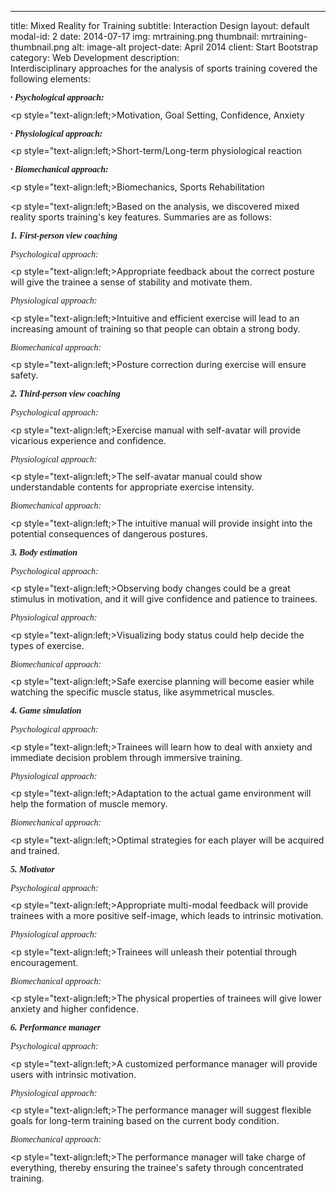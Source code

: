 ---
title: Mixed Reality for Training
subtitle: Interaction Design
layout: default
modal-id: 2
date: 2014-07-17
img: mrtraining.png
thumbnail: mrtraining-thumbnail.png
alt: image-alt
project-date: April 2014
client: Start Bootstrap
category: Web Development
description: <br>Interdisciplinary approaches for the analysis of sports training covered the following elements:<br></p><p style="text-align:left; font-family:Droid serif; font-style:Italic; margin-bottom:10.5px;"><b>· Psychological approach:</b></p><p style="text-align:left;>Motivation, Goal Setting, Confidence, Anxiety</p><p style="text-align:left; font-family:Droid serif; font-style:Italic; margin-bottom:10.5px;"><b>· Physiological approach:</b></p><p style="text-align:left;>Short-term/Long-term physiological reaction</p><p style="text-align:left; font-family:Droid serif; font-style:Italic; margin-bottom:10.5px;"><b>· Biomechanical approach:</b></p><p style="text-align:left;>Biomechanics, Sports Rehabilitation</p><p style="text-align:left;>Based on the analysis, we discovered mixed reality sports training's key features. Summaries are as follows:</p><p style="text-align:left; font-family:Droid serif; font-style:Italic; margin-bottom:10.5px;"><b>1. First-person view coaching</b></p><p style="text-align:left; font-family:Droid serif; font-style:Italic; margin-bottom:10.5px;">Psychological approach:</p><p style="text-align:left;>Appropriate feedback about the correct posture will give the trainee a sense of stability and motivate them.</p><p style="text-align:left; font-family:Droid serif; font-style:Italic; margin-bottom:10.5px;">Physiological approach:</p><p style="text-align:left;>Intuitive and efficient exercise will lead to an increasing amount of training so that people can obtain a strong body.</p><p style="text-align:left; font-family:Droid serif; font-style:Italic; margin-bottom:10.5px;">Biomechanical approach:</p><p style="text-align:left;>Posture correction during exercise will ensure safety.</p><p style="text-align:left; font-family:Droid serif; font-style:Italic; margin-bottom:10.5px;"><b>2. Third-person view coaching</b></p><p style="text-align:left; font-family:Droid serif; font-style:Italic; margin-bottom:10.5px;">Psychological approach:</p><p style="text-align:left;>Exercise manual with self-avatar will provide vicarious experience and confidence.</p><p style="text-align:left; font-family:Droid serif; font-style:Italic; margin-bottom:10.5px;">Physiological approach:</p><p style="text-align:left;>The self-avatar manual could show understandable contents for appropriate exercise intensity.</p><p style="text-align:left; font-family:Droid serif; font-style:Italic; margin-bottom:10.5px;">Biomechanical approach:</p><p style="text-align:left;>The intuitive manual will provide insight into the potential consequences of dangerous postures.</p><p style="text-align:left; font-family:Droid serif; font-style:Italic; margin-bottom:10.5px;"><b>3. Body estimation</b></p><p style="text-align:left; font-family:Droid serif; font-style:Italic; margin-bottom:10.5px;">Psychological approach:</p><p style="text-align:left;>Observing body changes could be a great stimulus in motivation, and it will give confidence and patience to trainees.</p><p style="text-align:left; font-family:Droid serif; font-style:Italic; margin-bottom:10.5px;">Physiological approach:</p><p style="text-align:left;>Visualizing body status could help decide the types of exercise.</p><p style="text-align:left; font-family:Droid serif; font-style:Italic; margin-bottom:10.5px;">Biomechanical approach:</p><p style="text-align:left;>Safe exercise planning will become easier while watching the specific muscle status, like asymmetrical muscles.</p><p style="text-align:left; font-family:Droid serif; font-style:Italic; margin-bottom:10.5px;"><b>4. Game simulation</b></p><p style="text-align:left; font-family:Droid serif; font-style:Italic; margin-bottom:10.5px;">Psychological approach:</p><p style="text-align:left;>Trainees will learn how to deal with anxiety and immediate decision problem through immersive training.</p><p style="text-align:left; font-family:Droid serif; font-style:Italic; margin-bottom:10.5px;">Physiological approach:</p><p style="text-align:left;>Adaptation to the actual game environment will help the formation of muscle memory.</p><p style="text-align:left; font-family:Droid serif; font-style:Italic; margin-bottom:10.5px;">Biomechanical approach:</p><p style="text-align:left;>Optimal strategies for each player will be acquired and trained.</p><p style="text-align:left; font-family:Droid serif; font-style:Italic; margin-bottom:10.5px;"><b>5. Motivator</b></p><p style="text-align:left; font-family:Droid serif; font-style:Italic; margin-bottom:10.5px;">Psychological approach:</p><p style="text-align:left;>Appropriate multi-modal feedback will provide trainees with a more positive self-image, which leads to intrinsic motivation.</p><p style="text-align:left; font-family:Droid serif; font-style:Italic; margin-bottom:10.5px;">Physiological approach:</p><p style="text-align:left;>Trainees will unleash their potential through encouragement.</p><p style="text-align:left; font-family:Droid serif; font-style:Italic; margin-bottom:10.5px;">Biomechanical approach:</p><p style="text-align:left;>The physical properties of trainees will give lower anxiety and higher confidence.</p><p style="text-align:left; font-family:Droid serif; font-style:Italic; margin-bottom:10.5px;"><b>6. Performance manager</b></p><p style="text-align:left; font-family:Droid serif; font-style:Italic; margin-bottom:10.5px;">Psychological approach:</p><p style="text-align:left;>A customized performance manager will provide users with intrinsic motivation.</p><p style="text-align:left; font-family:Droid serif; font-style:Italic; margin-bottom:10.5px;">Physiological approach:</p><p style="text-align:left;>The performance manager will suggest flexible goals for long-term training based on the current body condition.</p><p style="text-align:left; font-family:Droid serif; font-style:Italic; margin-bottom:10.5px;">Biomechanical approach:</p><p style="text-align:left;>The performance manager will take charge of everything, thereby ensuring the trainee's safety through concentrated training.